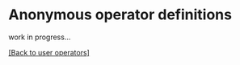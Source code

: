 # Anonymous operator definitions

work in progress...

[[Back to user operators]](./user-operators.md)

